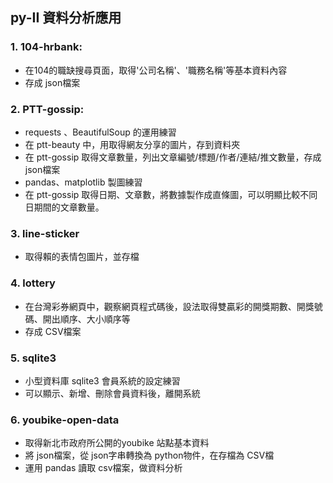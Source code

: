 ## py-II 資料分析應用
### 1. 104-hrbank: 
* 在104的職缺搜尋頁面，取得'公司名稱'、'職務名稱'等基本資料內容
* 存成 json檔案
</hr>

### 2. PTT-gossip:
* requests 、BeautifulSoup 的運用練習
* 在 ptt-beauty 中，用取得網友分享的圖片，存到資料夾
* 在 ptt-gossip 取得文章數量，列出文章編號/標題/作者/連結/推文數量，存成json檔案
* pandas、matplotlib 製圖練習
* 在 ptt-gossip 取得日期、文章數，將數據製作成直條圖，可以明顯比較不同日期間的文章數量。
</hr>

### 3. line-sticker
* 取得賴的表情包圖片，並存檔
</hr>

### 4. lottery
* 在台灣彩券網頁中，觀察網頁程式碼後，設法取得雙贏彩的開獎期數、開獎號碼、開出順序、大小順序等
* 存成 CSV檔案
</hr>

### 5. sqlite3
* 小型資料庫 sqlite3 會員系統的設定練習
* 可以顯示、新增、刪除會員資料後，離開系統
</hr>

### 6. youbike-open-data
* 取得新北市政府所公開的youbike 站點基本資料
* 將 json檔案，從 json字串轉換為 python物件，在存檔為 CSV檔
* 運用 pandas 讀取 csv檔案，做資料分析

